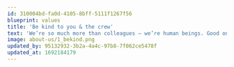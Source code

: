 ```yaml
---
id: 310004bd-fa0d-4105-8bff-5111f1267f56
blueprint: values
title: 'Be kind to you & the crew'
text: 'We’re so much more than colleagues – we’re human beings. Good ones, and we treat ourselves and each other as such.'
image: about-us/1_bekind.png
updated_by: 95132932-3b2a-4a4c-97b8-7f062ce5478f
updated_at: 1692184179
---
```

